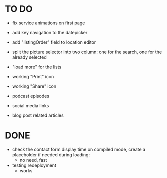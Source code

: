 # TO DO

- fix service animations on first page

- add key navigation to the datepicker
- add "listingOrder" field to location editor
- split the picture selector into two column: one for the search, one for the already selected
- "load more" for the lists
- working "Print" icon
- working "Share" icon
- podcast episodes
- social media links
- blog post related articles

# DONE

- check the contact form display time on compiled mode, create a placeholder if needed during loading:
    - no need, fast
- testing redeployment
    - works

